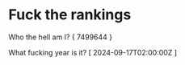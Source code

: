 # Fuck the rankings

Who the hell am I?
{ 7499644 }

What fucking year is it?
[ 2024-09-17T02:00:00Z ]
